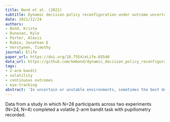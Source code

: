```yaml
---
title: Bond et al. (2021)
subtitle: Dynamic decision policy reconfiguration under outcome uncertainty
date: 2021/12/24
authors:
- Bond, Krista
- Dunovan, Kyle
- Porter, Alexis
- Rubin, Jonathan E
- Verstynen, Timothy
journal: Elife
paper_url: https://doi.org/10.7554/eLife.65540
data_url: https://github.com/kmbond/dynamic_decision_policy_reconfiguration
tags:
- 2-arm bandit
- volatility
- continuous outcomes
- eye-tracking
abstract: 'In uncertain or unstable environments, sometimes the best decision is to change your mind. To shed light on this flexibility, we evaluated how the underlying decision policy adapts when the most rewarding action changes. Human participants performed a dynamic two-armed bandit task that manipulated the certainty in relative reward (conflict) and the reliability of action-outcomes (volatility). Continuous estimates of conflict and volatility contributed to shifts in exploratory states by changing both the rate of evidence accumulation (drift rate) and the amount of evidence needed to make a decision (boundary height), respectively. At the trialwise level, following a switch in the optimal choice, the drift rate plummets and the boundary height weakly spikes, leading to a slow exploratory state. We find that the drift rate drives most of this response, with an unreliable contribution of boundary height across experiments. Surprisingly, we find no evidence that pupillary responses associated with decision policy changes. We conclude that humans show a stereotypical shift in their decision policies in response to environmental changes.'
---
```


Data from a study in which N=28 participants across two experiments (N=24, N=4) completed a volatile 2-arm bandit task with pupillometry recorded. 
